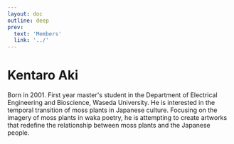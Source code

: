 ```yaml
---
layout: doc
outline: deep
prev:
  text: 'Members'
  link: '../'
---
```


# Kentaro Aki

Born in 2001. First year master's student in the Department of Electrical Engineering and Bioscience, Waseda University. He is interested in the temporal transition of moss plants in Japanese culture. Focusing on the imagery of moss plants in waka poetry, he is attempting to create artworks that redefine the relationship between moss plants and the Japanese people.